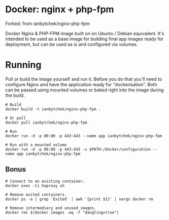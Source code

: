 # Docker: nginx + php-fpm

Forked: from ianbytchek/nginx-php-fpm

Docker Nginx & PHP-FPM image built on on Ubuntu / Debian equivalent. It's intended to be used as a base image for building final app images ready for deployment, but can be used as is and configured via volumes.

# Running

Pull or build the image yourself and run it. Before you do that you'll need to configure Nginx and have the application ready for "dockerisation". Both can be passed using mounted volumes or baked right into the image during the build.

```
# Build
docker build -t ianbytchek/nginx-php-fpm .

# Or pull
docker pull ianbytchek/nginx-php-fpm

# Run
docker run -d -p 80:80 -p 443:443 --name app ianbytchek/nginx-php-fpm

# Run with a mounted volume
docker run -d -p 80:80 -p 443:443 -v $PATH:/docker/configuration --name app ianbytchek/nginx-php-fpm
```

## Bonus

```
# Connect to an existing container.
docker exec -ti haproxy sh
 
# Remove exited containers.
docker ps -a | grep 'Exited' | awk '{print $1}' | xargs docker rm
 
# Remove intermediary and unused images.
docker rmi $(docker images -aq -f "dangling=true")
```
